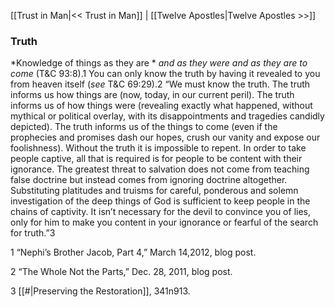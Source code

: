 [[Trust in Man|<< Trust in Man]]  |  [[Twelve Apostles|Twelve Apostles >>]]

### Truth

*Knowledge of things as they are *
*and as they were and as they are to come* (T&C 93:8).1 You can only know the truth by having it revealed to you from heaven itself (*see* T&C 69:29).2 “We must know the truth. The truth informs us how things are (now, today, in our current peril). The truth informs us of how things were (revealing exactly what happened, without mythical or political overlay, with its disappointments and tragedies candidly depicted). The truth informs us of the things to come (even if the prophecies and promises dash our hopes, crush our vanity and expose our foolishness). Without the truth it is impossible to repent. In order to take people captive, all that is required is for people to be content with their ignorance. The greatest threat to salvation does not come from teaching false doctrine but instead comes from ignoring doctrine altogether. Substituting platitudes and truisms for careful, ponderous and solemn investigation of the deep things of God is sufficient to keep people in the chains of captivity. It isn’t necessary for the devil to convince you of lies, only for him to make you content in your ignorance or fearful of the search for truth.”3



1 “Nephi’s Brother Jacob, Part 4,” March 14,2012, blog post.


2 “The Whole Not the Parts,” Dec. 28, 2011, blog post.


3
[[#|Preserving the Restoration]], 341n913.